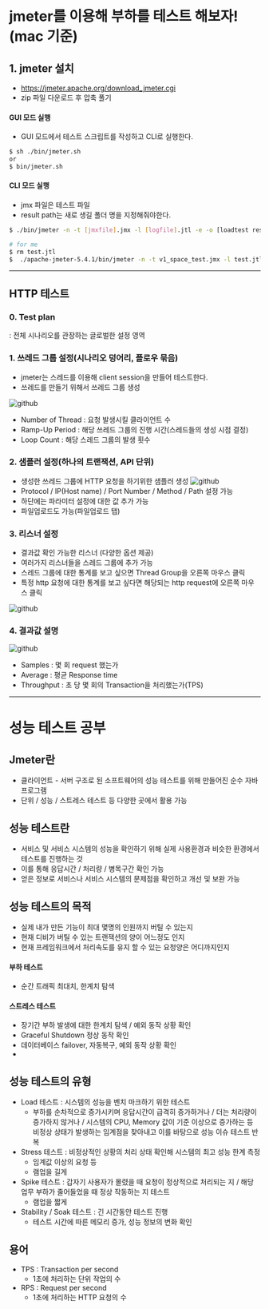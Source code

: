 # jmeter를 이용해 부하를 테스트 해보자! (mac 기준)

## 1. jmeter 설치
- https://jmeter.apache.org/download_jmeter.cgi  
- zip 파일 다운로드 후 압축 풀기
#### GUI 모드 실행
- GUI 모드에서 테스트 스크립트를 작성하고 CLI로 실행한다.
```bash
$ sh ./bin/jmeter.sh
or
$ bin/jmeter.sh
```
#### CLI 모드 실행
- jmx 파일은 테스트 파일
- result path는 새로 생길 폴더 명을 지정해줘야한다.
```bash
$ ./bin/jmeter -n -t [jmxfile].jmx -l [logfile].jtl -e -o [loadtest result path]

# for me
$ rm test.jtl
$  ./apache-jmeter-5.4.1/bin/jmeter -n -t v1_space_test.jmx -l test.jtl -e -o ./test
```

---

## HTTP 테스트
### 0. Test plan
: 전체 시나리오를 관장하는 글로벌한 설정 영역

### 1. 쓰레드 그룹 설정(시나리오 덩어리, 플로우 묶음)
- jmeter는 스레드를 이용해 client session을 만들어 테스트한다.
- 쓰레드를 만들기 위해서 쓰레드 그룹 생성

![github](https://user-images.githubusercontent.com/63635886/144047817-3528c8e9-e50b-4e69-93c7-c6f8aa798c43.png)
- Number of Thread : 요청 발생시킬 클라이언트 수
- Ramp-Up Period : 해당 쓰레드 그룹의 진행 시간(스레드들의 생성 시점 결정)
- Loop Count : 해당 스레드 그룹의 발생 횟수

### 2. 샘플러 설정(하나의 트랜잭션, API 단위)
- 생성한 쓰레드 그룹에 HTTP 요청을 하기위한 샘플러 생성
![github](https://user-images.githubusercontent.com/63635886/144228338-736fd218-d0c5-4af4-91ec-8108acbd9861.png)
- Protocol / IP(Host name) / Port Number / Method / Path 설정 가능
- 하단에는 파라미터 설정에 대한 값 추가 가능
- 파일업로드도 가능(파일업로드 탭)

### 3. 리스너 설정
- 결과값 확인 가능한 리스너 (다양한 옵션 제공)
- 여러가지 리스너들을 스레드 그룹에 추가 가능
- 스레드 그룹에 대한 통계를 보고 싶으면 Thread Group을 오른쪽 마우스 클릭
- 특정 http 요청에 대한 통계를 보고 싶다면 해당되는 http request에 오른쪽 마우스 클릭

![github](https://user-images.githubusercontent.com/63635886/144229501-33793951-6448-439e-80f7-38797a91a07b.png)

### 4. 결과값 설명
![github](https://user-images.githubusercontent.com/63635886/144248188-93c4702d-50db-454b-8263-ad02d716e589.png)
- Samples : 몇 회 request 했는가
- Average : 평균 Response time
- Throughput : 초 당 몇 회의 Transaction을 처리했는가(TPS)

---

# 성능 테스트 공부

## Jmeter란
- 클라이언트 - 서버 구조로 된 소프트웨어의 성능 테스트를 위해 만들어진 순수 자바 프로그램
- 단위 / 성능 / 스트레스 테스트 등 다양한 곳에서 활용 가능

## 성능 테스트란
- 서비스 및 서비스 시스템의 성능을 확인하기 위해 실제 사용환경과 비슷한 환경에서 테스트를 진행하는 것
- 이를 통해 응답시간 / 처리량 / 병목구간 확인 가능 
- 얻은 정보로 서비스나 서비스 시스템의 문제점을 확인하고 개선 및 보완 가능

## 성능 테스트의 목적
- 실제 내가 만든 기능이 최대 몇명의 인원까지 버틸 수 있는지
- 현재 디비가 버틸 수 있는 트랜잭션의 양이 어느정도 인지
- 현재 프레임워크에서 처리속도를 유지 할 수 있는 요청양은 어디까지인지
#### 부하 테스트
- 순간 트래픽 최대치, 한계치 탐색
#### 스트레스 테스트
- 장기간 부하 발생에 대한 한계치 탐색 / 예외 동작 상황 확인
- Graceful Shutdown 정상 동작 확인
- 데이터베이스 failover, 자동복구, 예외 동작 상황 확인
- 
## 성능 테스트의 유형
- Load 테스트 : 시스템의 성능을 벤치 마크하기 위한 테스트
    - 부하를 순차적으로 증가시키며 응답시간이 급격히 증가하거나 / 더는 처리량이 증가하지 않거나 / 시스템의 CPU, Memory 값이 기준 이상으로 증가하는 등 비정상 상태가 발생하는 임계점을 찾아내고 이를 바탕으로 성능 이슈 테스트 반복
- Stress 테스트 : 비정상적인 상황의 처리 상태 확인해 시스템의 최고 성능 한계 측정
    - 임계값 이상의 요청 등
    - 램업을 길게
- Spike 테스트 : 갑자기 사용자가 몰렸을 때 요청이 정상적으로 처리되는 지 / 해당 업무 부하가 줄어들었을 때 정상 작동하는 지 테스트
    - 램업을 짧게
- Stability / Soak 테스트 : 긴 시간동안 테스트 진행
    - 테스트 시간에 따른 메모리 증가, 성능 정보의 변화 확인

## 용어
- TPS : Transaction per second
    - 1초에 처리하는 단위 작업의 수
- RPS : Request per second
    - 1초에 처리하는 HTTP 요청의 수